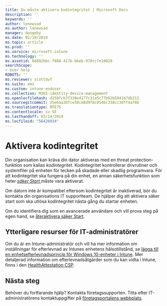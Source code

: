 ```yaml
---
title: Du måste aktivera kodintegritet | Microsoft Docs
description: ''
keywords: ''
author: lenewsad
ms.author: lanewsad
manager: dougeby
ms.date: 02/19/2019
ms.topic: article
ms.prod: ''
ms.service: microsoft-intune
ms.technology: ''
ms.assetid: 84892bbc-f888-417b-bbeb-978cc7e10028
searchScope:
- User help
ROBOTS: ''
ms.reviewer: scottduf
ms.suite: ems
ms.custom: intune-enduser
ms.collection: M365-identity-device-management
ms.openlocfilehash: d258fcb7f338e4177c31a5c77b92b5941b7db212
ms.sourcegitcommit: 25e6aa3bfce58ce8d9f8c054bc338cc3dff4a78b
ms.translationtype: MTE75
ms.contentlocale: sv-SE
ms.lasthandoff: 03/14/2019
ms.locfileid: "56426934"
---
```

# <a name="enable-code-integrity"></a>Aktivera kodintegritet

Din organisation kan kräva din dator aktiveras med en threat protection-funktion som kallas *kodintegritet*. Kodintegritet kontrollerar drivrutiner och systemfiler på enheten för tecken på skadade eller skadlig programvara. För att kodintegritet ska fungera på din enhet, en annan säkerhetsfunktion som heter [ *säker Start* ](https://docs.microsoft.com/windows/security/information-protection/secure-the-windows-10-boot-process#secure-boot) måste vara aktiverat. 

Om datorn inte är kompatibel eftersom kodintegritet är inaktiverad, bör du kontakta din organisations IT supportteam. De hjälper dig att aktivera säker start som ska utlösa kodintegritet nästa gång du startar enheten. 

Om du identifiera dig som en avancerade användare och vill prova steg på egen hand, se [återaktivera säker Start](https://docs.microsoft.com/windows-hardware/manufacture/desktop/disabling-secure-boot#re-enable-secure-boot).

## <a name="additional-resources-for-it-administrators"></a>Ytterligare resurser för IT-administratörer  
Om du är en Intune-administratör och vill ha mer information om inställningar för efterlevnad av Intunes enhetens hälsotillstånd, se [lägga till en enhetsefterlevnadsprincip för Windows 10-enheter i Intune](https://docs.microsoft.com/intune/compliance-policy-create-windows#windows-10-and-later-policy-settings). Mer detaljerad information om efterlevnadsåtgärder som du kan vidta i Intune, finns i den [HealthAttestation CSP](https://docs.microsoft.com/windows/client-management/mdm/healthattestation-csp#a-href-idtake-policy-actionastep-8-take-appropriate-policy-action-based-on-evaluation-results).  

## <a name="next-steps"></a>Nästa steg  
Behöver du fortfarande hjälp? Kontakta företagssupporten. Titta efter IT-administratörens kontaktuppgifter på [företagsportalens webbplats](https://go.microsoft.com/fwlink/?linkid=2010980).
